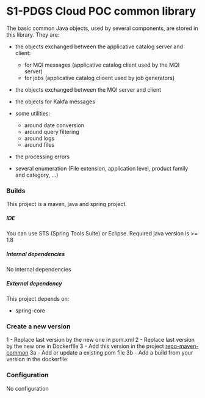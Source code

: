 S1-PDGS Cloud POC common library
=================================

The basic common Java objects, used by several components, are stored in this library. They are:

* the objects exchanged between the applicative catalog server and client:
  * for MQI messages (applicative catalog client used by the MQI server)
  * for jobs (applicative catalog clioent used by job generators) 
  
* the objects exchanged between the MQI server and client

* the objects for Kakfa messages

* some utilities:
  * around date conversion
  * around query filtering
  * around logs
  * around files
  
* the processing errors

* several enumeration (File extension, application level, product family and category, ...)

### Builds

This project is a maven, java and spring project.

##### IDE

You can use STS (Spring Tools Suite) or Eclipse.
Required java version is >= 1.8

##### Internal dependencies

No internal dependencies

##### External dependency

This project depends on:
* spring-core

### Create a new version

1 - Replace last version by the new one in pom.xml
2 - Replace last version by the new one in Dockerfile
3 - Add this version in the project [repo-maven-common](https://conf.geohub.space/wo7/repo-maven-common)
3a - Add or update a existing pom file
3b - Add a build from your version in the dockerfile

### Configuration

No configuration
